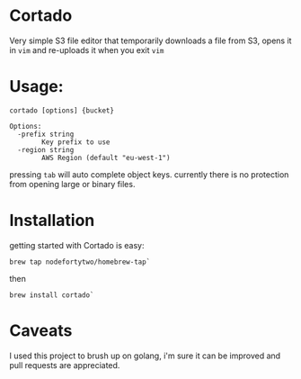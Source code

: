 # Cortado
Very simple S3 file editor that temporarily downloads a file from S3, opens it in `vim` and re-uploads it when you exit `vim`

# Usage:
```
cortado [options] {bucket}

Options:
  -prefix string
    	Key prefix to use
  -region string
    	AWS Region (default "eu-west-1")
```
pressing `tab` will auto complete object keys. currently there is no protection from opening large or binary files.

# Installation
getting started with Cortado is easy:
```
brew tap nodefortytwo/homebrew-tap`
```
then
```
brew install cortado`
```

# Caveats
I used this project to brush up on golang, i'm sure it can be improved and pull requests are appreciated.